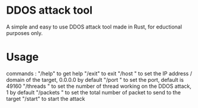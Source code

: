 # DDOS attack tool

A simple and easy to use DDOS attack tool made in Rust, for eductional purposes only.

# Usage

commands : 
"/help" to get help
"/exit" to exit
"/host <value>" to set the IP address / domain of the target, 0.0.0.0 by default
"/port <value>" to set the port, default is 49160
"/threads <value>" to set the number of thread working on the DDOS attack, 1 by default
"/packets <value>" to set the total number of packet to send to the target
"/start" to start the attack
